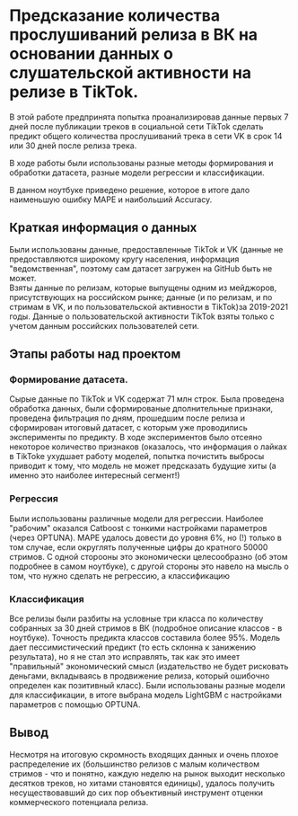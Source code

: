 # Предсказание количества прослушиваний релиза в ВК на основании данных о слушательской активности на релизе в TikTok.


В этой работе предпринята попытка проанализировав данные первых 7 дней после публикации треков в
социальной сети TikTok сделать предикт общего количества прослушиваний трека в сети VK в срок 14 или 30 дней после релиза трека.

В ходе работы были использованы разные методы формирования  и обработки датасета, разные модели регрессии и классификации.

В данном ноутбуке приведено решение, которое в итоге дало наименьшую ошибку МАРЕ и наибольший Accuracy.

## Краткая информация о данных

Были использованы данные, предоставленные TikTok и VK (данные не предоставляются широкому кругу населения, информация "ведомственная", поэтому сам датасет загружен на GitHub быть не может.  
Взяты данные по релизам, которые выпущены одним из мейджоров, присутствующих на российском рынке; данные (и по релизам, и по стримам в VK, и по пользовательской активности в TikTok)за 2019-2021 годы. Данные о пользовательской активности TikTok взяты только с учетом данным российских пользователей сети. 

## Этапы работы над проектом

### Формирование датасета.
Сырые данные по TikTok и VK содержат 71 млн строк. Была проведена обработка данных, были сформированые дполнительные признаки, проведена фильтрация по дням, прошедшим после релиза и сформирован итоговый датасет, с которым уже проводились эксперименты по предикту. В ходе экспериментов было отсеяно некоторое количество признаков (оказалось, что информация о лайках в TikToke ухудшает работу моделей, попытка почистить выбросы приводит к тому, что модель не может предсказать будущие хиты (а именно это наиболее интересный сегмент!)

### Регрессия
Были использованы различные модели для регрессии. Наиболее "рабочим" оказался Catboost с тонкими настройками параметров (через OPTUNA).  МАРЕ удалось довести до уровня 6%, но (!) только в том случае, если округлять полученные цифры до кратного 50000 стримов. С одной сторооны это экономически целесообразно (об этом подробнее в самом ноутбуке), с другой стороны это навело на мысль о том, что нужно сделать не регрессию, а классификацию

### Классификация
Все релизы были разбиты на условные три класса по количеству собранных за 30 дней стримов в ВК (подробное описание классов - в ноутбуке). Точность предикта классов составила более 95%. Модель дает пессимистический предикт (то есть склонна к занижению результата), но я не стал это исправлять, так как это имеет "правильный" экономический смысл (издательство не будет рисковать деньгами, вкладываясь в продвижение релиза, который ошибочно определен как позитивный класс). Были использованы разные модели для классификации, в итоге выбрана модель LightGBM с настройками параметров с помощью OPTUNA. 

## Вывод

Несмотря на итоговую скромность входящих данных и очень плохое распределение их (большинство релизов с малым количеством стримов - что и понятно, каждую неделю на рынок выходит несколько десятков треков, но хитами становятся единицы), удалось получить несуществовавший до сих пор объективный инструмент отценки коммерческого потенциала релиза.


```python

```
